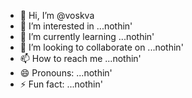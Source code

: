 - 👋 Hi, I’m @voskva
- 👀 I’m interested in ...nothin'
- 🌱 I’m currently learning ...nothin'
- 💞️ I’m looking to collaborate on ...nothin'
- 📫 How to reach me ...nothin'
- 😄 Pronouns: ...nothin'
- ⚡ Fun fact: ...nothin'
